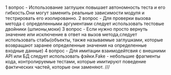1 вопрос  - Использование заглушек повышает автономность теста и его гибкость.Они могут заменить реальные зависимости модуля и тестрировать его изолированно.
2 вопрос - Для проверки вызова метода с определенными аргументами следует использовать тестовые двойники (шпионы,моки)
3 вопрос - Если нужно просто вернуть значение или исключение в ответ на вызов метода,следует использовать стабы(объекты, также называемые заглушками, которые возвращают заранее определенные значения на определенные входные данные)
4 вопрос - Для имитации взаимодейтсвия с внешними API или БД следует использовать фэйки.Fake - небольшие фрагменты кода, контролируемые тестами, которые имитируют поведение фактических частей, которые они заменяют.
///